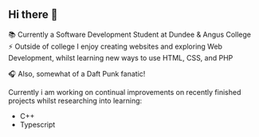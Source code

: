 ## Hi there 👋
📚 Currently a Software Development Student at Dundee & Angus College             
⚡ Outside of college I enjoy creating websites and exploring Web Development, whilst learning new ways to use HTML, CSS, and PHP        

🎧 Also, somewhat of a Daft Punk fanatic!     

Currently i am working on continual improvements on recently finished projects whilst researching into learning:     
- C++
- Typescript        
<!--
**connleyfarquhar/connleyfarquhar** is a ✨ _special_ ✨ repository because its `README.md` (this file) appears on your GitHub profile.

Here are some ideas to get you started:

- 🔭 I’m currently working on ...
- 🌱 I’m currently learning ...
- 👯 I’m looking to collaborate on ...
- 🤔 I’m looking for help with ...
- 💬 Ask me about ...
- 📫 How to reach me: ...
- 😄 Pronouns: ...
- ⚡ Fun fact: ...
-->
